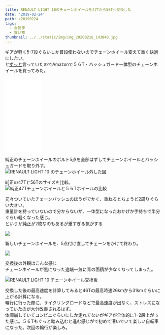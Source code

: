 ```yaml
---
title: RENAULT LIGHT 10のチェーンホイールを47Tから56Tへ交換した
date: '2019-02-24'
path: /20190224
tags:
  - 自転車
  - 買い物
thumbnail: ../../static/img/img_20200218_143840.jpg
---
```

ギアが軽く5-7段ぐらいしか普段使わないのでチェーンホイール変えて重く快適にしたい。  
と[ずっと](https://recolog.winterer.app/20190928/)言っていたのでAmazonで５６T・バッシュガード一体型のチェーンホイールを買ってみた。

<iframe style="width:120px;height:240px;" marginwidth="0" marginheight="0" scrolling="no" frameborder="0" src="//rcm-fe.amazon-adsystem.com/e/cm?lt1=_blank&bc1=000000&IS2=1&bg1=FFFFFF&fc1=000000&lc1=0000FF&t=recolog-22&language=ja_JP&o=9&p=8&l=as4&m=amazon&f=ifr&ref=as_ss_li_til&asins=B01MAVXO9H&linkId=f9307d1c688649ae742ddc2351950fef"></iframe>

純正のチェーンホイールのボルト5点を全部はずしてチェーンホイールとバッシュガードを取り外す。  
![RENAULT LIGHT 10 のチェーンホイール外した図](/img/img_20200216_181704.jpg)

純正の47Tと56Tのサイズを比較。  
![純正47Tチェーンホイールと５６Tホイールの比較](/img/img_20200216_181616.jpg)

元々ついていたチェーンバッシュのほうがでかく、重ねるとちょうど2周りぐらい大きい。  
重量計を持っていないので分からないが、一体型になったおかげか手持ちで半分ぐらい軽くなった感じ。  
というか純正が2枚なのもあるが重すぎる気がする

![](/img/img_20200216_181654.jpg)

新しいチェーンホイールを、5点付け直してチェーンをかけて終わり。

![](/img/img_20200216_183908.jpg)


交換後の外観はこんな感じ  
チェーンホイールが黒になった途端一気に青の面積が少なくなってしまった。  

![RENAULT LIGHT 10 チェーンホイール交換後](/img/img_20200218_143840.jpg)

交換した後の最高速度を計算してみると46Tの最高時速26kmから31kmぐらいに上がる計算になる。  
輪行に行った際に、サイクリングロードなどで最高速度が出なく、ストレスになっていたのが大分改善されるはず。  
体調崩していてコンビニぐらいにしか走れてないがギアが全体的に1−2段上がった感じ。５６Tもぐっと踏み込むと進む感じがで初めて漕いでいて楽しい自転車になった。次回の輪行が楽しみ。
